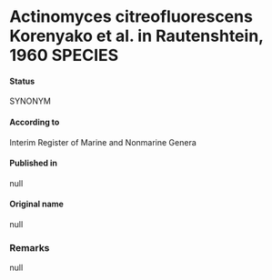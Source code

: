 Actinomyces citreofluorescens Korenyako et al. in Rautenshtein, 1960 SPECIES
=======

#### Status
SYNONYM

#### According to
Interim Register of Marine and Nonmarine Genera

#### Published in
null

#### Original name
null

### Remarks
null